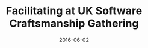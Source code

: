 ---
layout: default
date: 2016-06-02
title: Facilitating at UK Software Craftsmanship Gathering
link: "http://socratesuk.org/"
---